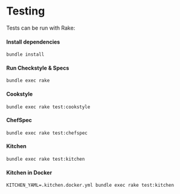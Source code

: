 # Testing

Tests can be run with Rake:

#### Install dependencies
`bundle install`

#### Run Checkstyle & Specs
`bundle exec rake`

#### Cookstyle
`bundle exec rake test:cookstyle`

#### ChefSpec
`bundle exec rake test:chefspec`

#### Kitchen
`bundle exec rake test:kitchen`

#### Kitchen in Docker
`KITCHEN_YAML=.kitchen.docker.yml bundle exec rake test:kitchen`
